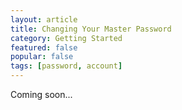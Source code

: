 ```yaml
---
layout: article
title: Changing Your Master Password
category: Getting Started
featured: false
popular: false
tags: [password, account]
---
```


Coming soon...
